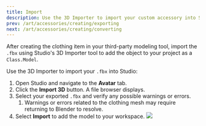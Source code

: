```yaml
---
title: Import
description: Use the 3D Importer to import your custom accessory into Studio.
prev: /art/accessories/creating/exporting
next: /art/accessories/creating/converting
---
```


After creating the clothing item in your third-party modeling tool, import the `.fbx` using Studio's 3D Importer tool to add the object to your project as a `Class.Model`.

Use the 3D Importer to import your `.fbx` into Studio:

1. Open Studio and navigate to the **Avatar** tab.
2. Click the **Import 3D** button. A file browser displays.
3. Select your exported `.fbx` and verify any possible warnings or errors.
   1. Warnings or errors related to the clothing mesh may require returning to Blender to resolve.
4. Select **Import** to add the model to your workspace.
   <img src="../../../assets/art/accessories/creating/Exporting-Clothing-In-Studio.png" />
